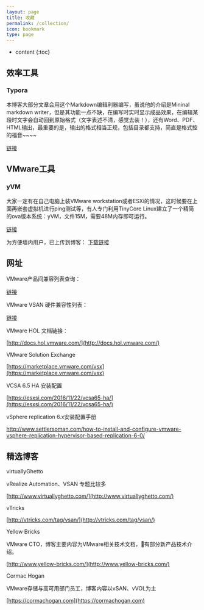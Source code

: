 ```yaml
---
layout: page
title: 收藏
permalink: /collection/
icon: bookmark
type: page
---
```


* content
{:toc}

## 效率工具

### Typora

本博客大部分文章会用这个Markdown编辑利器编写，虽说他的介绍是Mininal markdown writer，但是其功能一点不缺，在编写时实时显示成品效果，在编辑某段时文字会自动回到原始格式（文字表述不清，感觉去装！），还有Word、PDF、HTML输出，最重要的是，输出的格式相当正规，包括目录都支持，简直是格式控的福音~~~~

[链接](https://typora.io/)

## VMware工具

### yVM

大家一定有在自己电脑上装VMware workstation或者ESXi的情况，这时候要在上面再嵌套虚拟机进行ping测试等，有人专门利用TinyCore Linux建立了一个精简的ova版本系统：yVM，文件15M，需要48M内存即可运行。

[链接](https://cloudarchitectblog.wordpress.com/2015/11/11/yvm-download-page/)

为方便墙内用户，已上传到博客： [下载链接](http://www.halfcoffee.com/tools/yVM.ova)

## 网址

VMware产品间兼容列表查询：

[链接](http://www.vmware.com/resources/compatibility/sim/interop_matrix.php#interop&2=&93=)

VMware VSAN 硬件兼容性列表：

[链接](http://www.vmware.com/resources/compatibility/search.php?deviceCategory=vsan)

VMware HOL 文档链接：

[http://docs.hol.vmware.com/](http://docs.hol.vmware.com/)



VMware Solution Exchange

[https://marketplace.vmware.com/vsx](https://marketplace.vmware.com/vsx)



VCSA 6.5 HA 安装配置

[https://esxsi.com/2016/11/22/vcsa65-ha/](https://esxsi.com/2016/11/22/vcsa65-ha/)



vSphere replication 6.x安装配置手册

http://www.settlersoman.com/how-to-install-and-configure-vmware-vsphere-replication-hypervisor-based-replication-6-0/



## 精选博客

virtuallyGhetto

vRealize Automation、VSAN 专题比较多

[http://www.virtuallyghetto.com/](http://www.virtuallyghetto.com/)



vTricks

[http://vtricks.com/tag/vsan/](http://vtricks.com/tag/vsan/)



Yellow Bricks 

VMware CTO，博客主要内容为VMware相关技术文档，有部分新产品技术介绍。

[http://www.yellow-bricks.com/](http://www.yellow-bricks.com/)



Cormac Hogan 

VMware存储与高可用部门员工，博客内容以vSAN、vVOL为主

[https://cormachogan.com](https://cormachogan.com)
